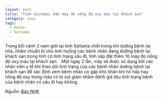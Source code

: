 ```yaml
---
layout: post
title: "Tỉnh Saitama: Đặt máy đo nồng độ oxy máu tại khách sạn"
category: news
tags: 
  - Kanto
  - Saitama
---
```

Trong bối cảnh 2 nam giới tại tỉnh Saitama chết trong khi dưỡng bệnh tại nhà, nhằm chuẩn bị cho tình huống các bệnh nhân đang dưỡng bệnh tại khách sạn trong tỉnh có tình trạng xấu đi, tỉnh sắp đặt thêm 10 máy đo nồng độ oxy máu tại khách sạn.  
Một ngày 2 lần, máy sẽ được sử dụng bởi các nhân viên y tế khi theo dõi tình trạng của các bệnh nhân dưỡng bệnh tại khách sạn để xác định xem bệnh nhân có gặp khó khăn khi hô hấp hay nồng độ oxy trong máu có bị sụt giảm nhằm đánh giá liệu tình trạng bệnh của bệnh nhân có xấu đi hay không.

Nguồn: [Báo NHK](https://www3.nhk.or.jp/lnews/saitama/20200424/1100008324.html)
